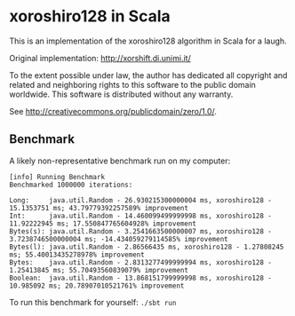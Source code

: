 # xoroshiro128 in Scala

This is an implementation of the xoroshiro128 algorithm in Scala for a laugh.

Original implementation: http://xorshift.di.unimi.it/

To the extent possible under law, the author has dedicated all copyright
and related and neighboring rights to this software to the public domain
worldwide. This software is distributed without any warranty.

See <http://creativecommons.org/publicdomain/zero/1.0/>.

## Benchmark

A likely non-representative benchmark run on my computer:

```
[info] Running Benchmark
Benchmarked 1000000 iterations:

Long:     java.util.Random - 26.930215300000004 ms, xoroshiro128 - 15.1353751 ms; 43.79779392257589% improvement
Int:      java.util.Random - 14.460099499999998 ms, xoroshiro128 - 11.92222945 ms; 17.550847765604928% improvement
Bytes(s): java.util.Random - 3.2541663500000007 ms, xoroshiro128 - 3.7238746500000004 ms; -14.434059279114585% improvement
Bytes(l): java.util.Random - 2.86566435 ms, xoroshiro128 - 1.27808245 ms; 55.40013435278978% improvement
Bytes:    java.util.Random - 2.8313277499999994 ms, xoroshiro128 - 1.25413845 ms; 55.70493560839079% improvement
Boolean:  java.util.Random - 13.868151799999998 ms, xoroshiro128 - 10.985092 ms; 20.78907010521761% improvement
```

To run this benchmark for yourself: `./sbt run`
